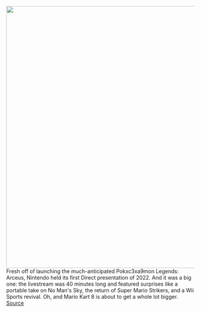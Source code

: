 <img src='https://cdn.vox-cdn.com/thumbor/ql9nMR9yyye9IQHqsTaNlhhgu3E=/0x0:5760x3240/1200x800/filters:focal(2420x1160:3340x2080)/cdn.vox-cdn.com/uploads/chorus_image/image/70490786/Switch_NintendoSwitchSports_screen_03.0.jpg' width='700px' /><br/>
Fresh off of launching the much-anticipated Pokxc3xa9mon Legends: Arceus, Nintendo held its first Direct presentation of 2022. And it was a big one: the livestream was 40 minutes long and featured surprises like a portable take on No Man's Sky, the return of Super Mario Strikers, and a Wii Sports revival. Oh, and Mario Kart 8 is about to get a whole lot bigger.
<a href='https://www.theverge.com/2022/2/9/22925180/nintendo-direct-february-2022-mario-kart-wii-sports-xenoblade'> Source <a/>